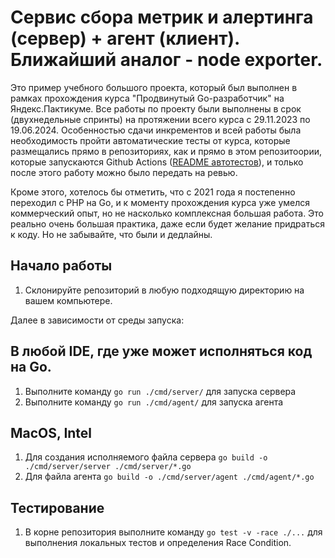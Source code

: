 # Сервис сбора метрик и алертинга (сервер) + агент (клиент). Ближайший аналог - node exporter.

Это пример учебного большого проекта, который был выполнен в рамках прохождения курса "Продвинутый Go-разработчик" на Яндекс.Пактикуме. Все работы по проекту были выполнены в срок (двухнедельные спринты) на протяжении всего курса с 29.11.2023 по 19.06.2024. Особенностью сдачи инкрементов и всей работы была необходимость пройти автоматические тесты от курса, которые размещались прямо в репозиториях, как и прямо в этом репозитоории, которые запускаются Github Actions ([README автотестов](https://github.com/Yandex-Practicum/go-autotests)), и только после этого работу можно было передать на ревью.

Кроме этого, хотелось бы отметить, что с 2021 года я постепенно переходил с PHP на Go, и к моменту прохождения курса уже умелся коммерческий опыт, но не насколько комплексная большая работа. Это реально очень большая практика, даже если будет желание придраться к коду. Но не забывайте, что были и дедлайны.

## Начало работы

1. Склонируйте репозиторий в любую подходящую директорию на вашем компьютере.

Далее в зависимости от среды запуска:

## В любой IDE, где уже может исполняться код на Go.
1. Выполните команду `go run ./cmd/server/` для запуска сервера
2. Выполните команду `go run ./cmd/agent/` для запуска агента

## MacOS, Intel

1. Для создания исполняемого файла сервера `go build -o ./cmd/server/server ./cmd/server/*.go`
2. Для файла агента `go build -o ./cmd/server/agent ./cmd/agent/*.go`

## Тестирование

1. В корне репозитория выполните команду `go test -v -race ./...` для выполнения локальных тестов и определения Race Condition.
